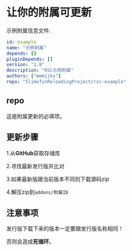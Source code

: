 # 让你的附属可更新

示例附属信息文件:

```yaml
id: example
name: "示例附属"
depends: []
pluginDepends: []
version: "1.0"
description: "RSC示例附属"
authors: ["mmmjjkx"]
repo: "SlimefunReloadingProject/rsc-example"
```

## repo

这是附属更新的必填项。

## 更新步骤

1.从**GitHub**获取存储库

2.寻找最新发行版并比对

3.如果最新版跟当前版本不同则下载源码zip

4.解压zip到`addons/附属ID`

## 注意事项

发行版下载下来的版本一定要跟发行版名称相同！

否则会造成**死循环**。


